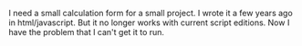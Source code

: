 I need a small calculation form for a small project. I wrote it a few years ago in html/javascript. But it no longer works with current script editions. Now I have the problem that I can't get it to run.
